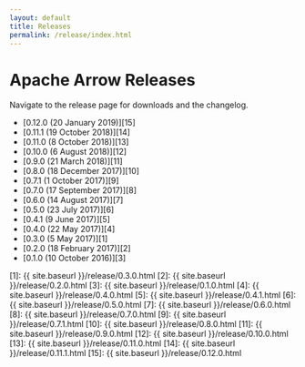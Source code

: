 ```yaml
---
layout: default
title: Releases
permalink: /release/index.html
---
```

<!--
{% comment %}
Licensed to the Apache Software Foundation (ASF) under one or more
contributor license agreements.  See the NOTICE file distributed with
this work for additional information regarding copyright ownership.
The ASF licenses this file to you under the Apache License, Version 2.0
(the "License"); you may not use this file except in compliance with
the License.  You may obtain a copy of the License at

http://www.apache.org/licenses/LICENSE-2.0

Unless required by applicable law or agreed to in writing, software
distributed under the License is distributed on an "AS IS" BASIS,
WITHOUT WARRANTIES OR CONDITIONS OF ANY KIND, either express or implied.
See the License for the specific language governing permissions and
limitations under the License.
{% endcomment %}
-->

# Apache Arrow Releases

Navigate to the release page for downloads and the changelog.

* [0.12.0 (20 January 2019)][15]
* [0.11.1 (19 October 2018)][14]
* [0.11.0 (8 October 2018)][13]
* [0.10.0 (6 August 2018)][12]
* [0.9.0 (21 March 2018)][11]
* [0.8.0 (18 December 2017)][10]
* [0.7.1 (1 October 2017)][9]
* [0.7.0 (17 September 2017)][8]
* [0.6.0 (14 August 2017)][7]
* [0.5.0 (23 July 2017)][6]
* [0.4.1 (9 June 2017)][5]
* [0.4.0 (22 May 2017)][4]
* [0.3.0 (5 May 2017)][1]
* [0.2.0 (18 February 2017)][2]
* [0.1.0 (10 October 2016)][3]

[1]: {{ site.baseurl }}/release/0.3.0.html
[2]: {{ site.baseurl }}/release/0.2.0.html
[3]: {{ site.baseurl }}/release/0.1.0.html
[4]: {{ site.baseurl }}/release/0.4.0.html
[5]: {{ site.baseurl }}/release/0.4.1.html
[6]: {{ site.baseurl }}/release/0.5.0.html
[7]: {{ site.baseurl }}/release/0.6.0.html
[8]: {{ site.baseurl }}/release/0.7.0.html
[9]: {{ site.baseurl }}/release/0.7.1.html
[10]: {{ site.baseurl }}/release/0.8.0.html
[11]: {{ site.baseurl }}/release/0.9.0.html
[12]: {{ site.baseurl }}/release/0.10.0.html
[13]: {{ site.baseurl }}/release/0.11.0.html
[14]: {{ site.baseurl }}/release/0.11.1.html
[15]: {{ site.baseurl }}/release/0.12.0.html

